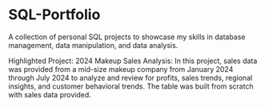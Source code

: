 # SQL-Portfolio
A collection of personal SQL projects to showcase my skills in database management, data manipulation, and data analysis. 

Highlighted Project: 
2024 Makeup Sales Analysis: In this project, sales data was provided from a mid-size makeup company from January 2024 through July 2024 to analyze and review for profits, sales trends, regional insights, and customer behavioral trends. The table was built from scratch with sales data provided.
